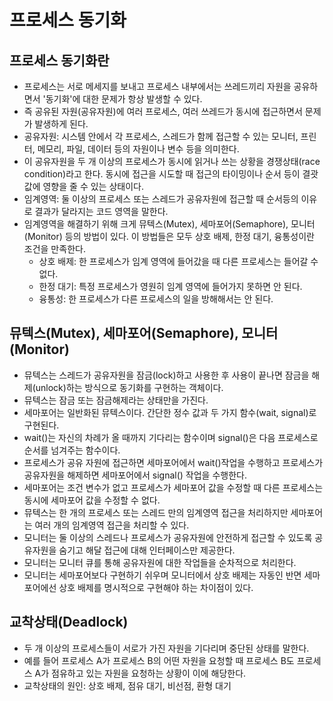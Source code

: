 # 프로세스 동기화

## 프로세스 동기화란
- 프로세스는 서로 메세지를 보내고 프로세스 내부에서는 쓰레드끼리 자원을 공유하면서 '동기화'에 대한 문제가 항상 발생할 수 있다. 
- 즉 공유된 자원(공유자원)에 여러 프로세스, 여러 쓰레드가 동시에 접근하면서 문제가 발생하게 된다. 
- 공유자원: 시스템 안에서 각 프로세스, 스레드가 함께 접근할 수 있는 모니터, 프린터, 메모리, 파일, 데이터 등의 자원이나 변수 등을 의미한다.
- 이 공유자원을 두 개 이상의 프로세스가 동시에 읽거나 쓰는 상황을 경쟁상태(race condition)라고 한다. 동시에 접근을 시도할 때 접근의 타이밍이나 순서 등이 결괏값에 영향을 줄 수 있는 상태이다.
- 임계영역: 둘 이상의 프로세스 또는 스레드가 공유자원에 접근할 때 순서등의 이유로 결과가 달라지는 코드 영역을 말한다.
- 임계영역을 해결하기 위해 크게 뮤텍스(Mutex), 세마포어(Semaphore), 모니터(Monitor) 등의 방법이 있다. 이 방법들은 모두 상호 배제, 한정 대기, 융통성이란 조건을 만족한다.
  - 상호 배제: 한 프로세스가 임계 영역에 들어갔을 때 다른 프로세스는 들어갈 수 없다.
  - 한정 대기: 특정 프로세스가 영원히 임계 영역에 들어가지 못하면 안 된다.
  - 융통성: 한 프로세스가 다른 프로세스의 일을 방해해서는 안 된다.

## 뮤텍스(Mutex), 세마포어(Semaphore), 모니터(Monitor)
- 뮤텍스는 스레드가 공유자원을 잠금(lock)하고 사용한 후 사용이 끝나면 잠금을 해제(unlock)하는 방식으로 동기화를 구현하는 객체이다.
- 뮤텍스는 잠금 또는 잠금해제라는 상태만을 가진다.
- 세마포어는 일반화된 뮤텍스이다. 간단한 정수 값과 두 가지 함수(wait, signal)로 구현된다.
- wait()는 자신의 차례가 올 때까지 기다리는 함수이며 signal()은 다음 프로세스로 순서를 넘겨주는 함수이다.
- 프로세스가 공유 자원에 접근하면 세마포어에서 wait()작업을 수행하고 프로세스가 공유자원을 해제하면 세마포어에서 signal() 작업을 수행한다.
- 세마포어는 조건 변수가 없고 프로세스가 세마포어 값을 수정할 때 다른 프로세스는 동시에 세마포어 값을 수정할 수 없다.
- 뮤텍스는 한 개의 프로세스 또는 스레드 만의 임계영역 접근을 처리하지만 세마포어는 여러 개의 임계영역 접근을 처리할 수 있다.
- 모니터는 둘 이상의 스레드나 프로세스가 공유자원에 안전하게 접근할 수 있도록 공유자원을 숨기고 해달 접근에 대해 인터페이스만 제공한다.
- 모니터는 모니터 큐를 통해 공유자원에 대한 작업들을 순차적으로 처리한다.
- 모니터는 세마포어보다 구현하기 쉬우며 모니터에서 상호 배제는 자동인 반면 세마포어에선 상호 배제를 명시적으로 구현해야 하는 차이점이 있다.

## 교착상태(Deadlock)
- 두 개 이상의 프로세스들이 서로가 가진 자원을 기다리며 중단된 상태를 말한다.
- 예를 들어 프로세스 A가 프로세스 B의 어떤 자원을 요청할 때 프로세스 B도 프로세스 A가 점유하고 있는 자원을 요청하는 상황이 이에 해당한다.
- 교착상태의 원인: 상호 배제, 점유 대기, 비선점, 환형 대기